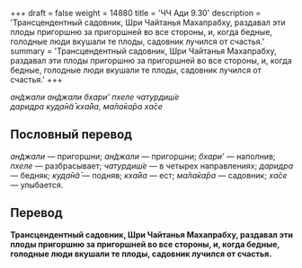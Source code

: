 +++
draft = false
weight = 14880
title = 'ЧЧ Ади 9.30'
description = 'Трансцендентный садовник, Шри Чайтанья Махапрабху, раздавал эти плоды пригоршню за пригоршней во все стороны, и, когда бедные, голодные люди вкушали те плоды, садовник лучился от счастья.'
summary = 'Трансцендентный садовник, Шри Чайтанья Махапрабху, раздавал эти плоды пригоршню за пригоршней во все стороны, и, когда бедные, голодные люди вкушали те плоды, садовник лучился от счастья.'
+++

_ан̃джали ан̃джали бхари’ пхеле чатурдиш́е  
даридра куд̣а̄н̃а̄ кха̄йа, ма̄ла̄ка̄ра ха̄се_

## Пословный перевод

_ан̃джали_ — пригоршни; _ан̃джали_ — пригоршни; _бхари’_ — наполнив; _пхеле_ — разбрасывает; _чатурдиш́е_ — в четырех направлениях; _даридра_ — бедняк; _куд̣а̄н̃а̄_ — подняв; _кха̄йа_ — ест; _ма̄ла̄ка̄ра_ — садовник; _ха̄се_ — улыбается.

## Перевод

**Трансцендентный садовник, Шри Чайтанья Махапрабху, раздавал эти плоды пригоршню за пригоршней во все стороны, и, когда бедные, голодные люди вкушали те плоды, садовник лучился от счастья.**
